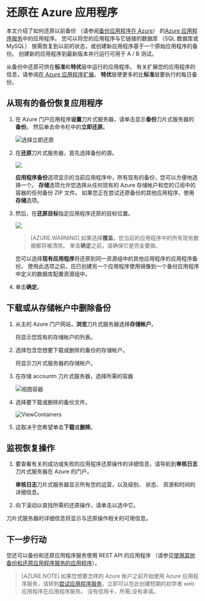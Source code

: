 <properties 
    pageTitle="还原在 Azure 应用程序" 
    description="了解如何从备份中还原您的应用程序。" 
    services="app-service" 
    documentationCenter="" 
    authors="cephalin" 
    manager="wpickett" 
    editor="jimbe"/>

<tags 
    ms.service="app-service" 
    ms.workload="na" 
    ms.tgt_pltfrm="na" 
    ms.devlang="na" 
    ms.topic="article" 
    ms.date="07/06/2016" 
    ms.author="cephalin"/>

# <a name="restore-an-app-in-azure"></a>还原在 Azure 应用程序

本文介绍了如何还原以前备份 （请参阅[备份应用程序在 Azure](web-sites-backup.md)） 的[Azure 应用程序服务](../app-service/app-service-value-prop-what-is.md)中的应用程序。 您可以将您的应用程序与它链接的数据库 （SQL 数据库或 MySQL） 按需恢复到以前的状态，或创建新应用程序基于一个原始应用程序的备份。 创建新的应用程序到最新版本并行运行可用于 A / B 测试。

从备份中还原可供在**标准**和**特优**层中运行的应用程序。 有关扩展您的应用程序的信息，请参阅[在 Azure 应用程序扩展](web-sites-scale.md)。 **特优**层使更多的比**标准**层要执行的每日备份。

<a name="PreviousBackup"></a>
## <a name="restore-an-app-from-an-existing-backup"></a>从现有的备份恢复应用程序

1. 在 Azure 门户应用程序**设置**刀片式服务器，请单击显示**备份**刀片式服务器的**备份**。 然后单击命令栏中的**立即还原**。 
    
    ![选择立即还原][ChooseRestoreNow]

3. 在**还原**刀片式服务器，首先选择备份的源。 

    ![](./media/web-sites-restore/021ChooseSource.png)
    
    **应用程序备份**选项显示的当前应用程序中，所有现有的备份，您可以方便地选择一个。 
    **存储**选项允许您选择从任何现有的 Azure 存储帐户和您的订阅中的容器的任何备份 ZIP 文件。 
    如果您正在尝试还原备份的其他应用程序，使用**存储**选项。

4. 然后，在**还原目标**指定应用程序还原的目标位置。

    ![](./media/web-sites-restore/022ChooseDestination.png)
    
    >[AZURE.WARNING] 如果选择**覆盖**，您当前的应用程序中的所有现有数据都将被清除。 单击**确定**之前，请确保它是完全要做。
    
    您可以选择**现有应用程序**将还原到同一资源组中的其他应用程序的应用程序备份。 使用此选项之前，应已创建另一个应用程序使用镜像到一个备份应用程序中定义的数据库配置资源组中。 
    
5. 单击**确定**。

<a name="StorageAccount"></a>
## <a name="download-or-delete-a-backup-from-a-storage-account"></a>下载或从存储帐户中删除备份
    
1. 从主的 Azure 门户网站，**浏览**刀片式服务器选择**存储帐户**。
    
    将显示您现有的存储帐户的列表。 
    
2. 选择包含您想要下载或删除的备份的存储帐户。
    
    将显示刀片式服务器的存储帐户。

3. 在存储 accountn 刀片式服务器，选择所需的容器
    
    ![视图容器][ViewContainers]

4. 选择要下载或删除的备份文件。

    ![ViewContainers](./media/web-sites-restore/03ViewFiles.png)

5. 这取决于您希望单击**下载**或**删除**。  

<a name="OperationLogs"></a>
## <a name="monitor-a-restore-operation"></a>监视恢复操作
    
1. 要查看有关的成功或失败的应用程序还原操作的详细信息，请导航到**审核日志**刀片式服务器在 Azure 的门户。 
    
    **审核日志**刀片式服务器显示所有您的运营，以及级别、 状态、 资源和时间的详细信息。
    
2. 向下滚动以查找所需的还原操作，请单击以选中它。

刀片式服务器的详细信息将显示与还原操作相关的可用信息。
    
## <a name="next-steps"></a>下一步行动

您还可以备份和还原应用程序服务使用 REST API 的应用程序 （请参见[使用其他备份和还原应用程序服务的应用程序](websites-csm-backup.md)）。

>[AZURE.NOTE] 如果您想要怎样的 Azure 帐户之前开始使用 Azure 应用程序服务，请转到[尝试应用程序服务](http://go.microsoft.com/fwlink/?LinkId=523751)，立即可以在此创建短期的初学者 web 应用程序在应用程序服务。 没有信用卡，所需;没有承诺。


<!-- IMAGES -->
[ChooseRestoreNow]: ./media/web-sites-restore/02ChooseRestoreNow.png
[ViewContainers]: ./media/web-sites-restore/03ViewContainers.png
[StorageAccountFile]: ./media/web-sites-restore/02StorageAccountFile.png
[BrowseCloudStorage]: ./media/web-sites-restore/03BrowseCloudStorage.png
[StorageAccountFileSelected]: ./media/web-sites-restore/04StorageAccountFileSelected.png
[ChooseRestoreSettings]: ./media/web-sites-restore/05ChooseRestoreSettings.png
[ChooseDBServer]: ./media/web-sites-restore/06ChooseDBServer.png
[RestoreToNewSQLDB]: ./media/web-sites-restore/07RestoreToNewSQLDB.png
[NewSQLDBConfig]: ./media/web-sites-restore/08NewSQLDBConfig.png
[RestoredContosoWebSite]: ./media/web-sites-restore/09RestoredContosoWebSite.png
[DashboardOperationLogsLink]: ./media/web-sites-restore/10DashboardOperationLogsLink.png
[ManagementServicesOperationLogsList]: ./media/web-sites-restore/11ManagementServicesOperationLogsList.png
[DetailsButton]: ./media/web-sites-restore/12DetailsButton.png
[OperationDetails]: ./media/web-sites-restore/13OperationDetails.png
 

